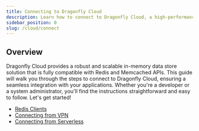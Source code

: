 ```yaml
---
title: Connecting to Dragonfly Cloud
description: Learn how to connect to Dragonfly Cloud, a high-performance in-memory data store compatible with Redis and Memcached APIs. Follow our guide to get started seamlessly.
sidebar_position: 0
slug: /cloud/connect
---
```


## Overview

Dragonfly Cloud provides a robust and scalable in-memory data store solution that is fully compatible with Redis and Memcached APIs. This guide will walk you through the steps to connect to Dragonfly Cloud, ensuring a seamless integration with your applications. Whether you're a developer or a system administrator, you'll find the instructions straightforward and easy to follow. Let's get started!

- [Redis Clients](redis-clients.md)
- [Connecting from VPN](./vpn/)
- [Connecting from Serverless](./serverless/)
